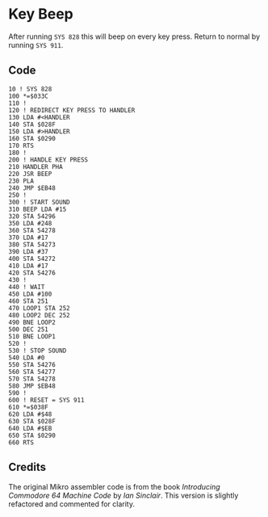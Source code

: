 # Key Beep

After running `SYS 828` this will beep on every key press. Return to normal by running `SYS 911`.

## Code

    10 ! SYS 828
    100 *=$033C
    110 !
    120 ! REDIRECT KEY PRESS TO HANDLER
    130 LDA #<HANDLER
    140 STA $028F
    150 LDA #>HANDLER
    160 STA $0290
    170 RTS
    180 !
    200 ! HANDLE KEY PRESS
    210 HANDLER PHA
    220 JSR BEEP
    230 PLA
    240 JMP $EB48
    250 !
    300 ! START SOUND
    310 BEEP LDA #15
    320 STA 54296
    350 LDA #248
    360 STA 54278
    370 LDA #17
    380 STA 54273
    390 LDA #37
    400 STA 54272
    410 LDA #17
    420 STA 54276
    430 !
    440 ! WAIT
    450 LDA #100
    460 STA 251
    470 LOOP1 STA 252
    480 LOOP2 DEC 252
    490 BNE LOOP2
    500 DEC 251
    510 BNE LOOP1
    520 !
    530 ! STOP SOUND
    540 LDA #0
    550 STA 54276
    560 STA 54277
    570 STA 54278
    580 JMP $EB48
    590 !
    600 ! RESET = SYS 911
    610 *=$038F
    620 LDA #$48
    630 STA $028F
    640 LDA #$EB
    650 STA $0290
    660 RTS


## Credits

The original Mikro assembler code is from the book *Introducing Commodore 64 Machine Code* by *Ian Sinclair*. This version is slightly refactored and commented for clarity.
